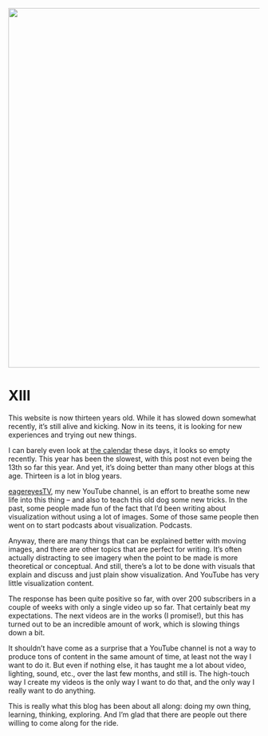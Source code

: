 <p align="center"><img src="https://media.eagereyes.org/wp-content/uploads/2019/10/number-437931_1920.jpg" width="960" height="720" /></p>

# XIII

This website is now thirteen years old. While it has slowed down somewhat recently, it’s still alive and kicking. Now in its teens, it is looking for new experiences and trying out new things.

I can barely even look at <a href="/blog-calendar">the calendar</a> these days, it looks so empty recently. This year has been the slowest, with this post not even being the 13th so far this year. And yet, it’s doing better than many other blogs at this age. Thirteen is a lot in blog years. 

<a href="/blog/2019/introducing-eagereyestv-my-new-youtube-channel">eagereyesTV</a>, my new YouTube channel, is an effort to breathe some new life into this thing – and also to teach this old dog some new tricks. In the past, some people made fun of the fact that I’d been writing about visualization without using a lot of images. Some of those same people then went on to start podcasts about visualization. Podcasts.

Anyway, there are many things that can be explained better with moving images, and there are other topics that are perfect for writing. It’s often actually distracting to see imagery when the point to be made is more theoretical or conceptual. And still, there’s a lot to be done with visuals that explain and discuss and just plain show visualization. And YouTube has very little visualization content.

The response has been quite positive so far, with over 200 subscribers in a couple of weeks with only a single video up so far. That certainly beat my expectations. The next videos are in the works (I promise!), but this has turned out to be an incredible amount of work, which is slowing things down a bit.

It shouldn’t have come as a surprise that a YouTube channel is not a way to produce tons of content in the same amount of time, at least not the way I want to do it. But even if nothing else, it has taught me a lot about video, lighting, sound, etc., over the last few months, and still is. The high-touch way I create my videos is the only way I want to do that, and the only way I really want to do anything.

This is really what this blog has been about all along: doing my own thing, learning, thinking, exploring. And I’m glad that there are people out there willing to come along for the ride.
